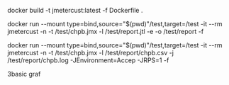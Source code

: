 docker build -t jmetercust:latest -f Dockerfile .


docker run  --mount type=bind,source="$(pwd)"/test,target=/test -it --rm jmetercust -n -t /test/chpb.jmx -l /test/report.jtl -e -o /test/report -f

docker run  --mount type=bind,source="$(pwd)"/test,target=/test -it --rm jmetercust -n -t /test/chpb.jmx -l /test/report/chpb.csv -j /test/report/chpb.log -JEnvironment=Accep -JRPS=1 -f

3basic graf
